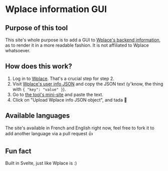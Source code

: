 # Wplace information GUI

## Purpose of this tool

This site's whole purpose is to add a GUI to [Wplace's backend information](https://backend.wplace.live/me), as to render it in a more readable fashion. It is not affiliated to Wplace whatsoever.

## How does this work?

1. Log in to [Wplace](https://wplace.live). That's a crucial step for step 2.
2. Visit [Wplace's user info JSON](https://backend.wplace.live/me) and copy the JSON text (y'know, the thing with `{ "key": "value" }`).
3. Go to [the tool's mini-site](https://nargacaura.github.io/Wplace-info) and paste the text.
4. Click on "Upload Wplace info JSON object", and tada :tada:

## Available languages

The site's available in French and English right now, feel free to fork it to add another language via a pull request :thumbsup:

## Fun fact

Built in Svelte, just like Wplace is :)
